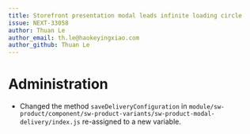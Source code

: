 ```yaml
---
title: Storefront presentation modal leads infinite loading circle
issue: NEXT-33058
author: Thuan Le
author_email: th.le@haokeyingxiao.com
author_github: Thuan Le
---
```

# Administration
* Changed the method `saveDeliveryConfiguration` in `module/sw-product/component/sw-product-variants/sw-product-modal-delivery/index.js` re-assigned to a new variable.
